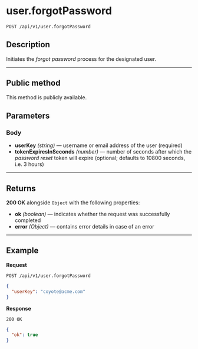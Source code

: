 # user.forgotPassword

`POST /api/v1/user.forgotPassword`

## Description

Initiates the _forgot password_ process for the designated user.

***

## Public method

This method is publicly available.

## Parameters

### Body

- **userKey** _(string)_ — username or email address of the user (required)
- **tokenExpiresInSeconds** _(number)_ — number of seconds after which the _password reset_ token will expire (optional; defaults to 10800 seconds, i.e. 3 hours)

***

## Returns

**200 OK** alongside `Object` with the following properties:

- **ok** _(boolean)_ — indicates whether the request was successfully completed
- **error** _(Object)_ — contains error details in case of an error

***

## Example

**Request**

```
POST /api/v1/user.forgotPassword
```

``` json
{
  "userKey": "coyote@acme.com"
}
```

**Response**

`200 OK`

``` json
{
  "ok": true
}
```
